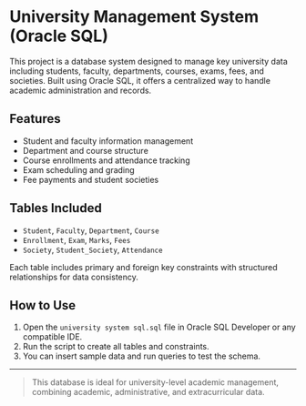 # University Management System (Oracle SQL)

This project is a database system designed to manage key university data including students, faculty, departments, courses, exams, fees, and societies. Built using Oracle SQL, it offers a centralized way to handle academic administration and records.

##  Features

- Student and faculty information management
- Department and course structure
- Course enrollments and attendance tracking
- Exam scheduling and grading
- Fee payments and student societies

##  Tables Included

- `Student`, `Faculty`, `Department`, `Course`
- `Enrollment`, `Exam`, `Marks`, `Fees`
- `Society`, `Student_Society`, `Attendance`

Each table includes primary and foreign key constraints with structured relationships for data consistency.

##  How to Use

1. Open the `university system sql.sql` file in Oracle SQL Developer or any compatible IDE.
2. Run the script to create all tables and constraints.
3. You can insert sample data and run queries to test the schema.

---

> This database is ideal for university-level academic management, combining academic, administrative, and extracurricular data.
